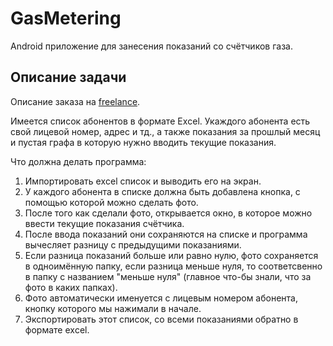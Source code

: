 # GasMetering
Android приложение для занесения показаний со счëтчиков газа.

## Описание задачи
Описание заказа на [freelance](https://www.fl.ru/projects/5064452/prilojenie-dlya-android.html).

Имеется список абонентов в формате Exсel. Укаждого абонента есть свой лицевой номер, адрес и тд., а также показания за прошлый месяц и пустая графа в которую нужно вводить текущие показания. 

Что должна делать программа:

1. Импортировать exсel список и выводить его на экран. 
2. У каждого абонента в списке должна быть добавлена кнопка, с помощью которой можно сделать фото. 
3. После того как сделали фото, открывается окно, в которое можно ввести текущие показания счëтчика. 
4. После ввода показаний они сохраняются на списке и программа вычесляет разницу с предыдущими показаниями. 
5. Если разница показаний больше или равно нулю, фото сохраняется в одноимëнную папку, если разница меньше нуля, то соответсвенно в папку с названием "меньше нуля" (главное что-бы знали, что за фото в каких папках). 
6. Фото автоматически именуется с лицевым номером абонента, кнопку которого мы нажимали в начале. 
7. Экспортировать этот список, со всеми показаниями обратно в формате exсel. 
